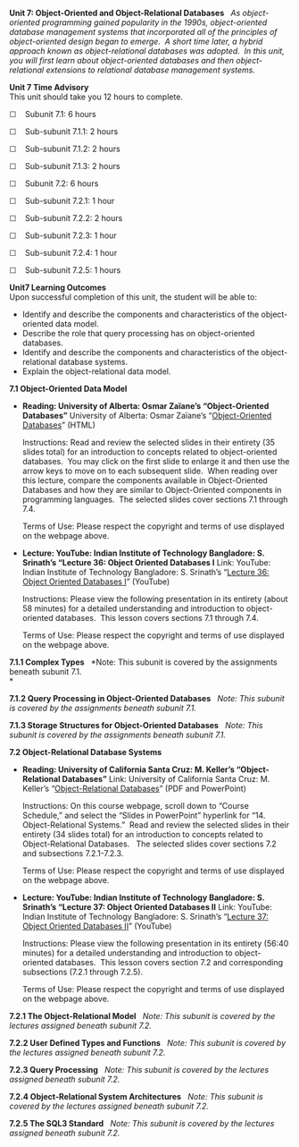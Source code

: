 **Unit 7: Object-Oriented and Object-Relational Databases** <span
id="7"></span> 
*As object-oriented programming gained popularity in the 1990s,
object-oriented database management systems that incorporated all of the
principles of object-oriented design began to emerge.  A short time
later, a hybrid approach known as object-relational databases was
adopted.  In this unit, you will first learn about object-oriented
databases and then object-relational extensions to relational database
management systems.*

**Unit 7 Time Advisory**  
This unit should take you 12 hours to complete.  
  
 ☐    Subunit 7.1: 6 hours  
  
☐    Sub-subunit 7.1.1: 2 hours  
  
 ☐    Sub-subunit 7.1.2: 2 hours  
  
 ☐    Sub-subunit 7.1.3: 2 hours

☐    Subunit 7.2: 6 hours  
  
☐    Sub-subunit 7.2.1: 1 hour  
  
 ☐    Sub-subunit 7.2.2: 2 hours  
  
 ☐    Sub-subunit 7.2.3: 1 hour  
  
 ☐    Sub-subunit 7.2.4: 1 hour  
  
 ☐    Sub-subunit 7.2.5: 1 hours

**Unit7 Learning Outcomes**  
Upon successful completion of this unit, the student will be able to:  
-   Identify and describe the components and characteristics of the
    object-oriented data model.
-   Describe the role that query processing has on object-oriented
    databases.
-   Identify and describe the components and characteristics of the
    object-relational database systems.
-   Explain the object-relational data model.

**7.1 Object-Oriented Data Model** <span id="7.1"></span> 
-   **Reading: University of Alberta: Osmar Zaïane’s “Object-Oriented
    Databases”**
    University of Alberta: Osmar Zaïane’s “[Object-Oriented
    Databases](http://webdocs.cs.ualberta.ca/%7Ezaiane/courses/cmput391-02/slides/Lect6/index.htm)”
    (HTML)  
      
     Instructions: Read and review the selected slides in their entirety
    (35 slides total) for an introduction to concepts related to
    object-oriented databases.  You may click on the first slide to
    enlarge it and then use the arrow keys to move on to each subsequent
    slide.  When reading over this lecture, compare the components
    available in Object-Oriented Databases and how they are similar to
    Object-Oriented components in programming languages.  The selected
    slides cover sections 7.1 through 7.4.   
      
     Terms of Use: Please respect the copyright and terms of use
    displayed on the webpage above.

-   **Lecture: YouTube: Indian Institute of Technology Bangladore: S.
    Srinath’s “Lecture 36: Object Oriented Databases I**
    Link: YouTube: Indian Institute of Technology Bangladore: S.
    Srinath’s “[Lecture 36: Object Oriented Databases
    I](http://www.youtube.com/watch?v=meWQLWq7QSE)” (YouTube)  
      
     Instructions: Please view the following presentation in its
    entirety (about 58 minutes) for a detailed understanding and
    introduction to object-oriented databases.  This lesson covers
    sections 7.1 through 7.4.  
      
     Terms of Use: Please respect the copyright and terms of use
    displayed on the webpage above.

**7.1.1 Complex Types** <span id="7.1.1"></span> 
*Note: This subunit is covered by the assignments beneath subunit 7.1.  
*

**7.1.2 Query Processing in Object-Oriented Databases** <span
id="7.1.2"></span> 
*Note: This subunit is covered by the assignments beneath subunit 7.1.*

**7.1.3 Storage Structures for Object-Oriented Databases** <span
id="7.1.3"></span> 
*Note: This subunit is covered by the assignments beneath subunit 7.1.*

**7.2 Object-Relational Database Systems** <span id="7.2"></span> 
-   **Reading: University of California Santa Cruz: M. Keller’s
    “Object-Relational Databases”**
    Link: University of California Santa Cruz: M. Keller’s
    “[Object-Relational
    Databases](http://classes.soe.ucsc.edu/cmps180/Winter02/)” (PDF and
    PowerPoint)  
      
     Instructions: On this course webpage, scroll down to “Course
    Schedule,” and select the “Slides in PowerPoint” hyperlink for “14.
    Object-Relational Systems.”  Read and review the selected slides in
    their entirety (34 slides total) for an introduction to concepts
    related to Object-Relational Databases.   The selected slides cover
    sections 7.2 and subsections 7.2.1-7.2.3.  
      
     Terms of Use: Please respect the copyright and terms of use
    displayed on the webpage above.

-   **Lecture: YouTube: Indian Institute of Technology Bangladore: S.
    Srinath’s “Lecture 37: Object Oriented Databases II**
    Link: YouTube: Indian Institute of Technology Bangladore: S.
    Srinath’s “[Lecture 37: Object Oriented Databases
    II](http://www.youtube.com/watch?v=ZY2-YGjJ2ZE)” (YouTube)  
      
     Instructions: Please view the following presentation in its
    entirety (56:40 minutes) for a detailed understanding and
    introduction to object-oriented databases.  This lesson covers
    section 7.2 and corresponding subsections (7.2.1 through 7.2.5).  
      
     Terms of Use: Please respect the copyright and terms of use
    displayed on the webpage above.

**7.2.1 The Object-Relational Model** <span id="7.2.1"></span> 
*Note: This subunit is covered by the lectures assigned beneath subunit
7.2.*

**7.2.2 User Defined Types and Functions** <span id="7.2.2"></span> 
*Note: This subunit is covered by the lectures assigned beneath subunit
7.2.*

**7.2.3 Query Processing** <span id="7.2.3"></span> 
*Note: This subunit is covered by the lectures assigned beneath subunit
7.2.*

**7.2.4 Object-Relational System Architectures** <span
id="7.2.4"></span> 
*Note: This subunit is covered by the lectures assigned beneath subunit
7.2.*

**7.2.5 The SQL3 Standard** <span id="7.2.5"></span> 
*Note: This subunit is covered by the lectures assigned beneath subunit
7.2.*


